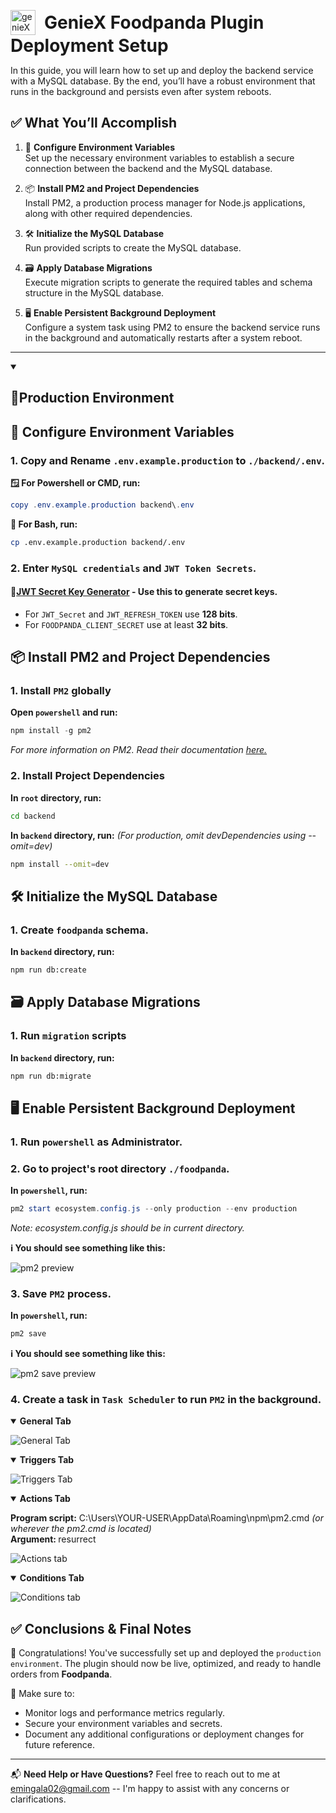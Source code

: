 
<p align="left" style="margin-left:0">
<img style="vertical-align: middle;" src="https://api.geniex.tech/gnx_logo.png" alt="genieXLogo" height=40 />
<span style="font-size: 2em; font-weight: bold; vertical-align: middle; margin-left:10px"> GenieX Foodpanda Plugin Deployment Setup</span>
</p>
In this guide, you will learn how to set up and deploy the backend service with a MySQL database. By the end, you’ll have a robust environment that runs in the background and persists even after system reboots.

## ✅ What You’ll Accomplish

1. 🔐 **Configure Environment Variables**  
   Set up the necessary environment variables to establish a secure connection between the backend and the MySQL database.

2. 📦 **Install PM2 and Project Dependencies**  
   Install PM2, a production process manager for Node.js applications, along with other required dependencies.

3. 🛠️ **Initialize the MySQL Database**  
   Run provided scripts to create the MySQL database.

4. 🗃️ **Apply Database Migrations**  
   Execute migration scripts to generate the required tables and schema structure in the MySQL database.

5. 🖥️ **Enable Persistent Background Deployment**  
   Configure a system task using PM2 to ensure the backend service runs in the background and automatically restarts after a system reboot.

---
<details open>
<summary><h2>🚀Production Environment</h2></summary>

## 🔐 Configure Environment Variables

### 1. Copy and Rename `.env.example.production`  to `./backend/.env`.

**🪟 For Powershell or CMD, run:**
```powershell
copy .env.example.production backend\.env
``` 

**🐚 For Bash, run:**
```bash
cp .env.example.production backend/.env 
```

### 2. Enter `MySQL credentials` and `JWT Token Secrets`.
#### 🔗[JWT Secret Key Generator](https://jwtsecrets.com/#generator) - Use this to generate secret keys.
- For `JWT_Secret` and `JWT_REFRESH_TOKEN` use **128 bits**.
- For `FOODPANDA_CLIENT_SECRET` use at least **32 bits**.

## 📦 Install PM2 and Project Dependencies

### 1. Install `PM2` globally
**Open `powershell` and run:**
```powershell
npm install -g pm2
```
*For more information on PM2. Read their documentation [here.](https://pm2.io/docs/runtime/guide/installation)*

### 2. Install Project Dependencies
**In `root` directory, run:** 
```bash
cd backend
```
**In `backend` directory, run:** *(For production, omit devDependencies using --omit=dev)*
```bash
npm install --omit=dev
```

## 🛠️ Initialize the MySQL Database

### 1. Create `foodpanda` schema.

**In `backend` directory, run:**
```bash
npm run db:create
```

## 🗃️ Apply Database Migrations

### 1. Run `migration` scripts
**In `backend` directory, run:**
```bash
npm run db:migrate
```

## 🖥️ Enable Persistent Background Deployment

### 1. Run `powershell` as Administrator.


### 2. Go to project's root directory `./foodpanda`.
**In `powershell`, run:**
```powershell
pm2 start ecosystem.config.js --only production --env production
```
*Note: ecosystem.config.js should be in current directory.*

**ℹ️ You should see something like this:**

![pm2 preview](https://api.geniex.tech/assets/images/pm2-preview.png)

### 3. Save `PM2` process.
**In `powershell`, run:**
```powershell
pm2 save
```

**ℹ️ You should see something like this:**

![pm2 save preview](https://api.geniex.tech/assets/images/pm2-save-preview.png)

### 4. Create a task in `Task Scheduler` to run `PM2` in the background.

<details open><summary><b>General Tab</b></summary>

![General Tab](https://api.geniex.tech/assets/images/general-tab.png)
</details>

<details open><summary><b>Triggers Tab</b></summary>

![Triggers Tab](https://api.geniex.tech/assets/images/trigger-tab.png)
</details>

<details open><summary><b>Actions Tab</b></summary>

<b>Program script:</b> C:\Users\YOUR-USER\AppData\Roaming\npm\pm2.cmd 
<i>(or wherever the pm2.cmd is located)</i><br>
<b>Argument: </b> resurrect

![Actions tab](https://api.geniex.tech/assets/images/actions-tab.png)

</details>

<details open> <summary><b>Conditions Tab</b></summary>

![Conditions tab](https://api.geniex.tech/assets/images/conditions-tab.png)
</details>


## ✅ Conclusions & Final Notes
🎉 Congratulations! You've successfully set up and deployed the `production environment`. The plugin should now be live, optimized, and ready to handle orders from **Foodpanda**.

📌 Make sure to:
- Monitor logs and performance metrics regularly.
- Secure your environment variables and secrets.
- Document any additional configurations or deployment changes for future reference.

</details>

---

📬 **Need Help or Have Questions?**
Feel free to reach out to me at emingala02@gmail.com -- I'm happy to assist with any concerns or clarifications.

